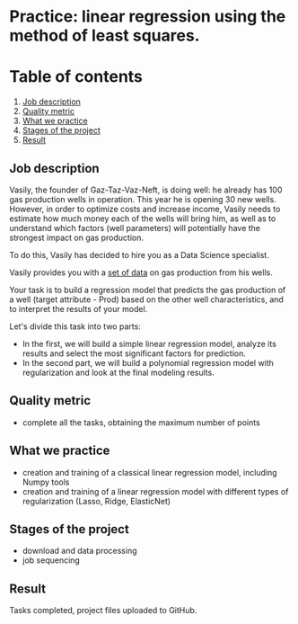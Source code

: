 # Practice: linear regression using the method of least squares.

# Table of contents
1. [Job description](https://github.com/drSever/drSever_data_science/tree/main/MIPT/02_project#Job-description)
2. [Quality metric](https://github.com/drSever/drSever_data_science/tree/main/MIPT/02_project#Quality-metric)
3. [What we practice](https://github.com/drSever/drSever_data_science/tree/main/MIPT/02_project#What-we-practice)
4. [Stages of the project](https://github.com/drSever/drSever_data_science/tree/main/MIPT/02_project#Stages-of-the-project)
5. [Result](https://github.com/drSever/drSever_data_science/tree/main/MIPT/02_project#Result)

## Job description

Vasily, the founder of Gaz-Taz-Vaz-Neft, is doing well: he already has 100 gas production wells in operation. This year he is opening 30 new wells. However, in order to optimize costs and increase income, Vasily needs to estimate how much money each of the wells will bring him, as well as to understand which factors (well parameters) will potentially have the strongest impact on gas production.

To do this, Vasily has decided to hire you as a Data Science specialist.

Vasily provides you with a [set of data](https://lms.skillfactory.ru/asset-v1:SkillFactory+MFTIDS+SEP2023+type@asset+block@_unconv.zip) on gas production from his wells.

Your task is to build a regression model that predicts the gas production of a well (target attribute - Prod) based on the other well characteristics, and to interpret the results of your model.

Let's divide this task into two parts:

- In the first, we will build a simple linear regression model, analyze its results and select the most significant factors for prediction.
- In the second part, we will build a polynomial regression model with regularization and look at the final modeling results.

## Quality metric

- complete all the tasks, obtaining the maximum number of points

## What we practice

- creation and training of a classical linear regression model, including Numpy tools
- creation and training of a linear regression model with different types of regularization (Lasso, Ridge, ElasticNet)

## Stages of the project

- download and data processing
- job sequencing

## Result

Tasks completed, project files uploaded to GitHub. 


